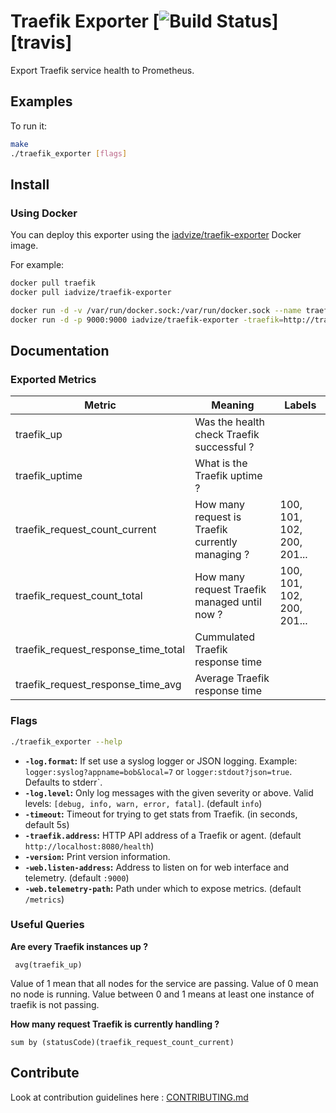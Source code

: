 # Traefik Exporter [![Build Status](https://travis-ci.org/iadvize/traefik_exporter.svg)][travis]

Export Traefik service health to Prometheus.

## Examples

To run it:

```bash
make
./traefik_exporter [flags]
```

## Install

### Using Docker

You can deploy this exporter using the [iadvize/traefik-exporter](https://registry.hub.docker.com/u/iadvize/traefik-exporter/) Docker image.

For example:

```bash
docker pull traefik
docker pull iadvize/traefik-exporter

docker run -d -v /var/run/docker.sock:/var/run/docker.sock --name traefik traefik --docker --web --web.address :8080
docker run -d -p 9000:9000 iadvize/traefik-exporter -traefik=http://traefik:8080/health
```

## Documentation

### Exported Metrics

| Metric | Meaning | Labels |
| ------ | ------- | ------ |
| traefik_up | Was the health check Traefik successful ? | |
| traefik_uptime | What is the Traefik uptime ? | |
| traefik_request_count_current | How many request is Traefik currently managing ? | 100, 101, 102, 200, 201... |
| traefik_request_count_total | How many request Traefik managed until now ? | 100, 101, 102, 200, 201... |
| traefik_request_response_time_total | Cummulated Traefik response time | |
| traefik_request_response_time_avg | Average Traefik response time | |

### Flags

```bash
./traefik_exporter --help
```

* __`-log.format`:__ If set use a syslog logger or JSON logging. Example: `logger:syslog?appname=bob&local=7` or `logger:stdout?json=true`. Defaults to stderr`.
* __`-log.level`:__ Only log messages with the given severity or above. Valid levels: `[debug, info, warn, error, fatal]`. (default `info`)
* __`-timeout`:__ Timeout for trying to get stats from Traefik. (in seconds, default 5s)
* __`-traefik.address`:__ HTTP API address of a Traefik or agent. (default `http://localhost:8080/health`)
* __`-version`:__ Print version information.
* __`-web.listen-address`:__ Address to listen on for web interface and telemetry. (default `:9000`)
* __`-web.telemetry-path`:__ Path under which to expose metrics. (default `/metrics`)

### Useful Queries

__Are every Traefik instances up ?__

     avg(traefik_up)

Value of 1 mean that all nodes for the service are passing. Value of 0 mean no node is running. Value between 0 and 1 means at least one instance of traefik is not passing.

__How many request Traefik is currently handling ?__

    sum by (statusCode)(traefik_request_count_current)

## Contribute

Look at contribution guidelines here : [CONTRIBUTING.md](CONTRIBUTING.md)
